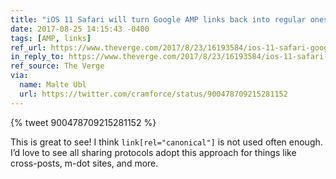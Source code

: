 ```yaml
---
title: "iOS 11 Safari will turn Google AMP links back into regular ones when sharing"
date: 2017-08-25 14:15:43 -0400
tags: [AMP, links]
ref_url: https://www.theverge.com/2017/8/23/16193584/ios-11-safari-google-amp-sharing-url-scheme
in_reply_to: https://www.theverge.com/2017/8/23/16193584/ios-11-safari-google-amp-sharing-url-scheme
ref_source: The Verge
via:
  name: Malte Ubl
  url: https://twitter.com/cramforce/status/900478709215281152
---
```


{% tweet 900478709215281152 %}

This is great to see! I think `link[rel="canonical"]` is not used often enough. I’d love to see all sharing protocols adopt this approach for things like cross-posts, m-dot sites, and more.
